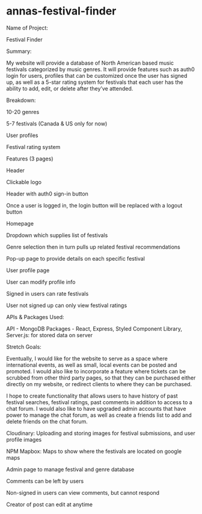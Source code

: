 # annas-festival-finder

Name of Project:

Festival Finder

Summary:

My website will provide a database of North American based music festivals categorized by music genres. It will provide features such as auth0 login for users, profiles that can be customized once the user has signed up, as well as a 5-star rating system for festivals that each user has the ability to add, edit, or delete after they’ve attended. 

Breakdown:
  
10-20 genres

5-7 festivals (Canada & US only for now)

User profiles

Festival rating system

Features (3 pages)

Header

Clickable logo

Header with auth0 sign-in button

Once a user is logged in, the login button will be replaced with a logout button

Homepage

Dropdown which supplies list of festivals

Genre selection then in turn pulls up related festival recommendations

Pop-up page to provide details on each specific festival

User profile page 

User can modify profile info

Signed in users can rate festivals

User not signed up can only view festival ratings


APIs & Packages Used:

API - MongoDB
Packages - 
React,
Express,
Styled Component Library,
Server.js: for stored data on server

Stretch Goals:

Eventually, I would like for the website to serve as a space where international events, as well as small, local events can be posted and promoted. I would also like to incorporate a feature where tickets can be scrubbed from other third party pages, so that they can be purchased either directly on my website, or redirect clients to where they can be purchased. 

I hope to create functionality that allows users to have history of past festival searches, festival ratings, past comments in addition to access to a chat forum. I would also like to have upgraded admin accounts that have power to manage the chat forum, as well as create a friends list to add and delete friends on the chat forum. 

Cloudinary: Uploading and storing images for festival submissions, and user profile images

NPM Mapbox: Maps to show where the festivals are located on google maps

Admin page to manage festival and genre database

Comments can be left by users

Non-signed in users can view comments, but cannot respond

Creator of post can edit at anytime







